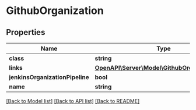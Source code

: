 # GithubOrganization

## Properties
Name | Type | Description | Notes
------------ | ------------- | ------------- | -------------
**class** | **string** |  | [optional] 
**links** | [**OpenAPI\Server\Model\GithubOrganizationlinks**](GithubOrganizationlinks.md) |  | [optional] 
**jenkinsOrganizationPipeline** | **bool** |  | [optional] 
**name** | **string** |  | [optional] 

[[Back to Model list]](../README.md#documentation-for-models) [[Back to API list]](../README.md#documentation-for-api-endpoints) [[Back to README]](../README.md)


